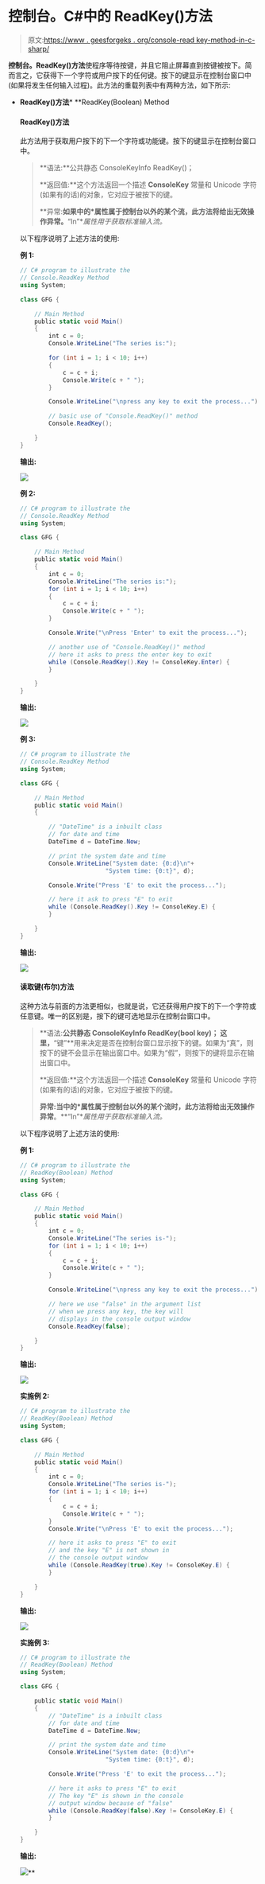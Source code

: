 # 控制台。C#中的 ReadKey()方法

> 原文:[https://www . geesforgeks . org/console-read key-method-in-c-sharp/](https://www.geeksforgeeks.org/console-readkey-method-in-c-sharp/)

**控制台。ReadKey()方法**使程序等待按键，并且它阻止屏幕直到按键被按下。简而言之，它获得下一个字符或用户按下的任何键。按下的键显示在控制台窗口中(如果将发生任何输入过程)。此方法的重载列表中有两种方法，如下所示:

*   **ReadKey()方法***   **ReadKey(Boolean) Method

    #### ReadKey()方法

    此方法用于获取用户按下的下一个字符或功能键。按下的键显示在控制台窗口中。

    > **语法:**公共静态 ConsoleKeyInfo ReadKey()；
    > 
    > **返回值:**这个方法返回一个描述 **ConsoleKey** 常量和 Unicode 字符(如果有的话)的对象，它对应于被按下的键。
    > 
    > **异常:**如果中的*属性属于控制台以外的某个流，此方法将给出无效操作异常。**“In”**属性用于获取标准输入流。*

    以下程序说明了上述方法的使用:

    **例 1:**

    ```cs
    // C# program to illustrate the
    // Console.ReadKey Method
    using System;

    class GFG {

        // Main Method
        public static void Main()
        {
            int c = 0;
            Console.WriteLine("The series is:");

            for (int i = 1; i < 10; i++) 
            {
                c = c + i;
                Console.Write(c + " ");
            }

            Console.WriteLine("\npress any key to exit the process...");

            // basic use of "Console.ReadKey()" method
            Console.ReadKey();

        }
    }
    ```

    **输出:**

    [![](img/81717c88734ada7e85616c76753cc220.png)](https://media.geeksforgeeks.org/wp-content/uploads/20190226152120/Example-11.png)

    **例 2:**

    ```cs
    // C# program to illustrate the
    // Console.ReadKey Method
    using System;

    class GFG {

        // Main Method
        public static void Main()
        {
            int c = 0;
            Console.WriteLine("The series is:");
            for (int i = 1; i < 10; i++) 
            {
                c = c + i;
                Console.Write(c + " ");
            }

            Console.Write("\nPress 'Enter' to exit the process...");

            // another use of "Console.ReadKey()" method
            // here it asks to press the enter key to exit
            while (Console.ReadKey().Key != ConsoleKey.Enter) {
            }

        }
    }
    ```

    **输出:**

    [![](img/2648a89e7110640908cdd467640cb41e.png)](https://media.geeksforgeeks.org/wp-content/uploads/20190226152122/Example-21.png)

    **例 3:**

    ```cs
    // C# program to illustrate the
    // Console.ReadKey Method
    using System;

    class GFG {

        // Main Method
        public static void Main()
        {

            // "DateTime" is a inbuilt class 
            // for date and time
            DateTime d = DateTime.Now;

            // print the system date and time
            Console.WriteLine("System date: {0:d}\n"+
                            "System time: {0:t}", d);

            Console.Write("Press 'E' to exit the process...");

            // here it ask to press "E" to exit
            while (Console.ReadKey().Key != ConsoleKey.E) {
            }

        }
    }
    ```

    **输出:**

    [![](img/90edf1e080d2ede128d880c1b663dff9.png)](https://media.geeksforgeeks.org/wp-content/uploads/20190226152124/Example-31.png)

    #### 读取键(布尔)方法

    这种方法与前面的方法更相似，也就是说，它还获得用户按下的下一个字符或任意键。唯一的区别是，按下的键可选地显示在控制台窗口中。

    > **语法:**公共静态 ConsoleKeyInfo ReadKey(bool key)；
    > 这里，**“键”**用来决定是否在控制台窗口显示按下的键。如果为“真”，则按下的键不会显示在输出窗口中。如果为“假”，则按下的键将显示在输出窗口中。
    > 
    > **返回值:**这个方法返回一个描述 **ConsoleKey** 常量和 Unicode 字符(如果有的话)的对象，它对应于被按下的键。
    > 
    > **异常:**当中的*属性属于控制台以外的某个流时，此方法将给出**无效操作异常**。**“In”**属性用于获取标准输入流。*

    以下程序说明了上述方法的使用:

    **例 1:**

    ```cs
    // C# program to illustrate the 
    // ReadKey(Boolean) Method
    using System;

    class GFG {

        // Main Method
        public static void Main()
        {
            int c = 0;
            Console.WriteLine("The series is-");
            for (int i = 1; i < 10; i++) 
            {
                c = c + i;
                Console.Write(c + " ");
            }

            Console.WriteLine("\npress any key to exit the process...");

            // here we use "false" in the argument list
            // when we press any key, the key will 
            // displays in the console output window
            Console.ReadKey(false);

        }
    }
    ```

    **输出:**

    [![](img/eb37c6f18873968a564540ccea023cb5.png)](https://media.geeksforgeeks.org/wp-content/uploads/20190226152126/Example-41.png)

    **实施例 2:**

    ```cs
    // C# program to illustrate the 
    // ReadKey(Boolean) Method
    using System;

    class GFG {

        // Main Method
        public static void Main()
        {
            int c = 0;
            Console.WriteLine("The series is-");
            for (int i = 1; i < 10; i++) 
            {
                c = c + i;
                Console.Write(c + " ");
            }
            Console.Write("\nPress 'E' to exit the process...");

            // here it asks to press "E" to exit
            // and the key "E" is not shown in
            // the console output window
            while (Console.ReadKey(true).Key != ConsoleKey.E) {
            }

        }
    }
    ```

    **输出:**

    [![](img/0b75466607d24cebca360e083651bb25.png)](https://media.geeksforgeeks.org/wp-content/uploads/20190226152128/Example-51.png)

    **实施例 3:**

    ```cs
    // C# program to illustrate the 
    // ReadKey(Boolean) Method
    using System;

    class GFG {

        public static void Main()
        {
            // "DateTime" is a inbuilt class
            // for date and time
            DateTime d = DateTime.Now;

            // print the system date and time
            Console.WriteLine("System date: {0:d}\n"+
                            "System time: {0:t}", d);

            Console.Write("Press 'E' to exit the process...");

            // here it asks to press "E" to exit
            // The key "E" is shown in the console 
            // output window because of "false"
            while (Console.ReadKey(false).Key != ConsoleKey.E) {
            }

        }
    }
    ```

    **输出:**

    [![](img/6ac8284abcc9bf01718de3750d90c9fb.png)](https://media.geeksforgeeks.org/wp-content/uploads/20190226152130/Example-61.png)**
